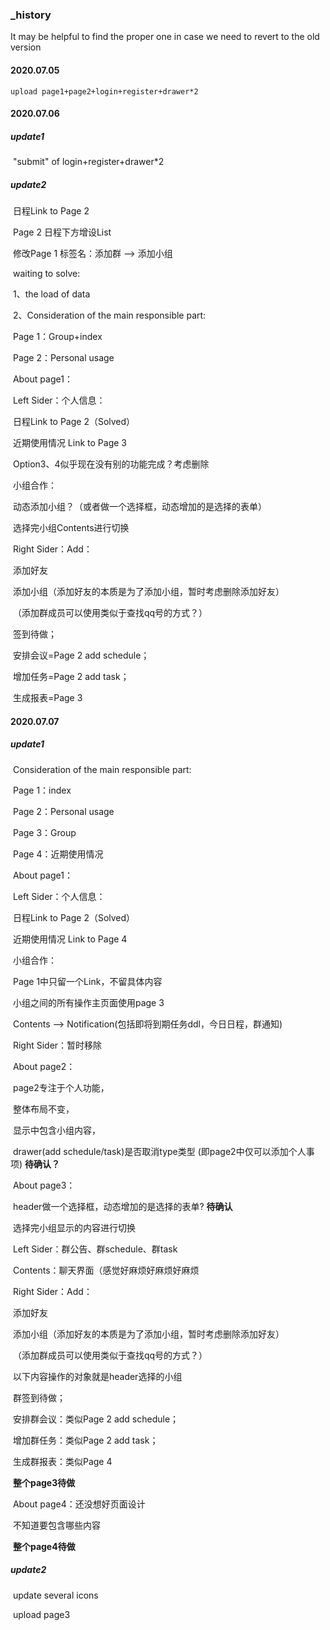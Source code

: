 ### _history

It may be helpful to find the proper one in case we need to revert to the old version

#### 2020.07.05

  	upload page1+page2+login+register+drawer*2

#### 2020.07.06 

##### update1

​	 "submit" of  login+register+drawer*2  

##### update2

​	日程Link to Page 2 

​	Page 2 日程下方增设List

​    修改Page 1 标签名：添加群 -->  添加小组

​	waiting  to solve:

​			1、the load of data

​			2、Consideration of the main responsible part:

​					Page 1：Group+index

​					Page 2：Personal usage

​					About page1：

​						Left Sider：个人信息：

​												日程Link to Page 2（Solved）

​												近期使用情况 Link to Page 3

​												Option3、4似乎现在没有别的功能完成？考虑删除

​											 小组合作：

​													动态添加小组？（或者做一个选择框，动态增加的是选择的表单）

​													选择完小组Contents进行切换

​						Right Sider：Add：

​													添加好友

​													添加小组（添加好友的本质是为了添加小组，暂时考虑删除添加好友）

​																   （添加群成员可以使用类似于查找qq号的方式？）

​												签到待做；

​												安排会议=Page 2 add schedule；

​												增加任务=Page 2 add task；

​												生成报表=Page 3

#### 2020.07.07

##### update1

​		Consideration of the main responsible part:

​					Page 1：index

​					Page 2：Personal usage

​					Page 3：Group

​					Page 4：近期使用情况

​					About page1：

​						Left Sider：个人信息：

​												日程Link to Page 2（Solved）

​												近期使用情况 Link to Page 4

​											 小组合作：

​													Page 1中只留一个Link，不留具体内容

​													小组之间的所有操作主页面使用page 3

​						Contents --> Notification(包括即将到期任务ddl，今日日程，群通知)

​						Right Sider：暂时移除						

​					About  page2：

​						page2专注于个人功能，

​						整体布局不变，

​						显示中包含小组内容，

​						drawer(add schedule/task)是否取消type类型 (即page2中仅可以添加个人事项) **待确认？**

​					About  page3：

​						header做一个选择框，动态增加的是选择的表单? **待确认**

​						选择完小组显示的内容进行切换

​						Left Sider：群公告、群schedule、群task

​						Contents：聊天界面（感觉好麻烦好麻烦好麻烦

​						Right Sider：Add：

​													添加好友

​													添加小组（添加好友的本质是为了添加小组，暂时考虑删除添加好友）

​																   （添加群成员可以使用类似于查找qq号的方式？）

​												以下内容操作的对象就是header选择的小组

​												群签到待做；

​												安排群会议：类似Page 2 add schedule；

​												增加群任务：类似Page 2 add task；

​												生成群报表：类似Page 4

​					**整个page3待做**

​					About  page4：还没想好页面设计

​												不知道要包含哪些内容

​												**整个page4待做**

##### update2

​		update several icons

​		upload page3


